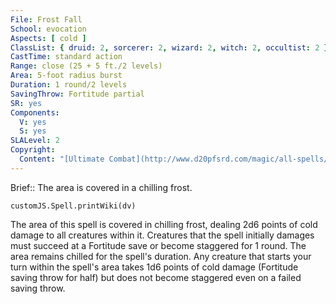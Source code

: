 ```yaml
---
File: Frost Fall
School: evocation
Aspects: [ cold ]
ClassList: { druid: 2, sorcerer: 2, wizard: 2, witch: 2, occultist: 2 }
CastTime: standard action
Range: close (25 + 5 ft./2 levels)
Area: 5-foot radius burst
Duration: 1 round/2 levels
SavingThrow: Fortitude partial
SR: yes
Components:
  V: yes
  S: yes
SLALevel: 2
Copyright:
  Content: "[Ultimate Combat](http://www.d20pfsrd.com/magic/all-spells/f/frost-fall)"
---
```

Brief:: The area is covered in a chilling frost.

```dataviewjs
customJS.Spell.printWiki(dv)
```

The area of this spell is covered in chilling frost, dealing 2d6 points of cold damage to all creatures within it. Creatures that the spell initially damages must succeed at a Fortitude save or become staggered for 1 round. The area remains chilled for the spell's duration. Any creature that starts your turn within the spell's area takes 1d6 points of cold damage (Fortitude saving throw for half) but does not become staggered even on a failed saving throw.

